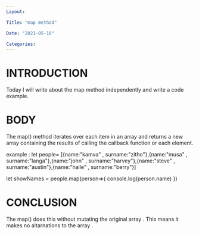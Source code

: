 ```yaml
---
Layout:

Title: "map method"

Date: "2021-05-10"

Categories:
---
```


# INTRODUCTION

Today I will write about the map method independently and write a code example.

# BODY
The map() method iterates over each item in an array and returns a new array containing the results of calling the callback function or each element.

example :
let people= [{name:"kamva"
, surname:"zitho"},{name:"musa"
, surname:"langa"},{name:"john"
, surname:"harvey"},{name:"steve"
, surname:"austin"},{name:"halle"
, surname:"berry"}]

let showNames = people.map(person=>{
    console.log(person.name)
})


# CONCLUSION
The map() does this without mutating the original array . This means it makes no altarnations to the array .